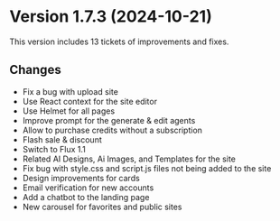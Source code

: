 # Version 1.7.3 (2024-10-21)

This version includes 13 tickets of improvements and fixes.

## Changes

- Fix a bug with upload site
- Use React context for the site editor
- Use Helmet for all pages
- Improve prompt for the generate & edit agents
- Allow to purchase credits without a subscription
- Flash sale & discount
- Switch to Flux 1.1
- Related AI Designs, Ai Images, and Templates for the site
- Fix bug with style.css and script.js files not being added to the site
- Design improvements for cards
- Email verification for new accounts
- Add a chatbot to the landing page
- New carousel for favorites and public sites
